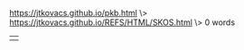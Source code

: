 <p id="path"><a href="../../pkb.html">https://jtkovacs.github.io/pkb.html</a> \> <a href="https://jtkovacs.github.io/REFS/HTML/SKOS.html">https://jtkovacs.github.io/REFS/HTML/SKOS.html</a> \> 0 words </p><table class="TOC"><tr><td></td></tr></table>
